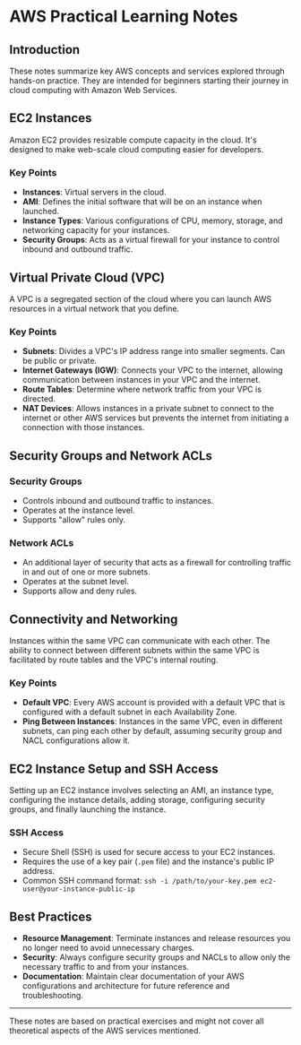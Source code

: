 
# AWS Practical Learning Notes

## Introduction

These notes summarize key AWS concepts and services explored through hands-on practice. They are intended for beginners starting their journey in cloud computing with Amazon Web Services.

## EC2 Instances

Amazon EC2 provides resizable compute capacity in the cloud. It's designed to make web-scale cloud computing easier for developers.

### Key Points

- **Instances**: Virtual servers in the cloud.
- **AMI**: Defines the initial software that will be on an instance when launched.
- **Instance Types**: Various configurations of CPU, memory, storage, and networking capacity for your instances.
- **Security Groups**: Acts as a virtual firewall for your instance to control inbound and outbound traffic.

## Virtual Private Cloud (VPC)

A VPC is a segregated section of the cloud where you can launch AWS resources in a virtual network that you define.

### Key Points

- **Subnets**: Divides a VPC's IP address range into smaller segments. Can be public or private.
- **Internet Gateways (IGW)**: Connects your VPC to the internet, allowing communication between instances in your VPC and the internet.
- **Route Tables**: Determine where network traffic from your VPC is directed.
- **NAT Devices**: Allows instances in a private subnet to connect to the internet or other AWS services but prevents the internet from initiating a connection with those instances.

## Security Groups and Network ACLs

### Security Groups

- Controls inbound and outbound traffic to instances.
- Operates at the instance level.
- Supports "allow" rules only.

### Network ACLs

- An additional layer of security that acts as a firewall for controlling traffic in and out of one or more subnets.
- Operates at the subnet level.
- Supports allow and deny rules.

## Connectivity and Networking

Instances within the same VPC can communicate with each other. The ability to connect between different subnets within the same VPC is facilitated by route tables and the VPC's internal routing.

### Key Points

- **Default VPC**: Every AWS account is provided with a default VPC that is configured with a default subnet in each Availability Zone.
- **Ping Between Instances**: Instances in the same VPC, even in different subnets, can ping each other by default, assuming security group and NACL configurations allow it.

## EC2 Instance Setup and SSH Access

Setting up an EC2 instance involves selecting an AMI, an instance type, configuring the instance details, adding storage, configuring security groups, and finally launching the instance.

### SSH Access

- Secure Shell (SSH) is used for secure access to your EC2 instances.
- Requires the use of a key pair (`.pem` file) and the instance's public IP address.
- Common SSH command format: `ssh -i /path/to/your-key.pem ec2-user@your-instance-public-ip`

## Best Practices

- **Resource Management**: Terminate instances and release resources you no longer need to avoid unnecessary charges.
- **Security**: Always configure security groups and NACLs to allow only the necessary traffic to and from your instances.
- **Documentation**: Maintain clear documentation of your AWS configurations and architecture for future reference and troubleshooting.

---

These notes are based on practical exercises and might not cover all theoretical aspects of the AWS services mentioned.
